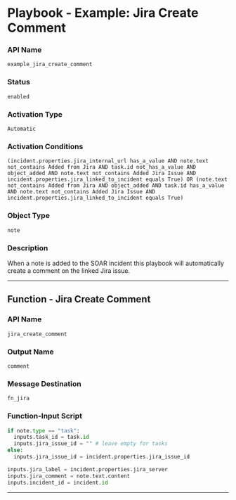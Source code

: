 <!--
    DO NOT MANUALLY EDIT THIS FILE
    THIS FILE IS AUTOMATICALLY GENERATED WITH resilient-sdk codegen
    Generated with resilient-sdk v50.1.262
-->

# Playbook - Example: Jira Create Comment

### API Name
`example_jira_create_comment`

### Status
`enabled`

### Activation Type
`Automatic`

### Activation Conditions
`(incident.properties.jira_internal_url has_a_value AND note.text not_contains Added from Jira AND task.id not_has_a_value AND object_added AND note.text not_contains Added Jira Issue AND incident.properties.jira_linked_to_incident equals True) OR (note.text not_contains Added from Jira AND object_added AND task.id has_a_value AND note.text not_contains Added Jira Issue AND incident.properties.jira_linked_to_incident equals True)`

### Object Type
`note`

### Description
When a note is added to the SOAR incident this playbook will automatically create a comment on the linked Jira issue.


---
## Function - Jira Create Comment

### API Name
`jira_create_comment`

### Output Name
`comment`

### Message Destination
`fn_jira`

### Function-Input Script
```python
if note.type == "task":
  inputs.task_id = task.id
  inputs.jira_issue_id = "" # leave empty for tasks
else:
  inputs.jira_issue_id = incident.properties.jira_issue_id

inputs.jira_label = incident.properties.jira_server
inputs.jira_comment = note.text.content
inputs.incident_id = incident.id
```

---


